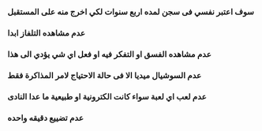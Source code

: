### سوف اعتبر نفسي فى سجن لمده اربع سنوات لكي اخرج منه على المستقبل

### عدم مشاهده التلفاز ابدا
### عدم مشاهده الفسق او التفكر فيه او فعل اي شي يؤدي الى هذا 
### عدم السوشيال ميديا الا فى حالة الاحتياج لامر المذاكرة فقط
### عدم لعب اي لعبة سواء كانت الكترونية او طبيعية ما عدا النادى 
### عدم تضييع دقيقه واحده
